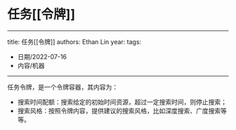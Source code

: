 # 任务[[令牌]]


---
title: 任务[[令牌]]
authors: Ethan Lin
year:
tags:
  - 日期/2022-07-16 
  - 内容/机器 
---



任务令牌，是一个令牌容器，其内容为：
- 搜索时间配额：搜索给定的初始时间资源，超过一定搜索时间，则停止搜索；
- 搜索风格：按照令牌内容，提供建议的搜索风格，比如深度搜索、广度搜索等等。